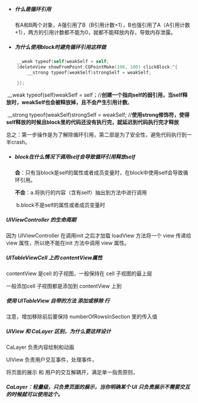 

- ##### 什么是循环引用

  有A和B两个对象，A强引用了B（B引用计数+1），B也强引用了A（A引用计数+1），两方的引用计数都不能为0，就都不能释放内存，导致内存泄露。



- ##### 为什么使用block时避免循环引用这样做	

```objective-c
    __weak typeof(self)weakSelf = self;
    [deleteView showFromPoint:CGPointMake(100, 100) clickBlock:^{
        __strong typeof(weakSelf)strongSelf = weakSelf;

    }];

```

​		__weak typeof(self)weakSelf = self；//**创建一个指向self的弱引用，当self释放时，weakSelf也会被释放掉，且不会产生引用计数**。

​        __strong typeof(weakSelf)strongSelf = weakSelf; //**使用strong修饰符，使得self释放的时候且block里的代码还没有执行完，就延迟到代码执行完才释放**

总之：第一步操作是为了解除循环引用，第二部是为了安全性，避免代码执行到一半crash。



- ##### block在什么情况下调用self会导致循环引用释放self

  **会**：只有当block是self的属性或者成员变量时，在block中使用self会导致循环引用。

  **不会**：a.将执行的内容（含有self）抽出到方法中进行调用

  ​			b.block不是self的属性或者成员变量时



##### UIViewController 的生命周期

因为 UIViewController 在调用init 之后才加载 loadView 方法将一个 view 传递给 view 属性，所以绝不能在init 方法中调用 view 属性。



##### UITableViewCell 上的 contentView属性

contentView 是cell 的子视图，一般保持在 cell 子视图的最上层

一般添加cell 子视图都是添加到 contentView 上到



##### 使用 UITableView 自带的方法 添加或移除 行

注意，增加移除前后要保持 numberOfRowsInSection 里的传入值



##### UIView 和 CaLayer 区别，为什么要这样设计

CaLayer 负责内容绘制和动画

UIView 负责用户交互事件，处理事件，

将页面的展示 和 用户的交互解耦开，满足单一指责原则，



##### CaLayer：轻量级，只负责页面的展示，当你明确某个 UI 只负责展示不需要交互的时候就可以使用这个。
